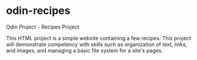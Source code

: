 # odin-recipes
Odin Project - Recipes Project

This HTML project is a simple website containing a few recipes. This project will demonstrate competency with skills such as organization of text, links, and images, and managing a basic file system for a site's pages.